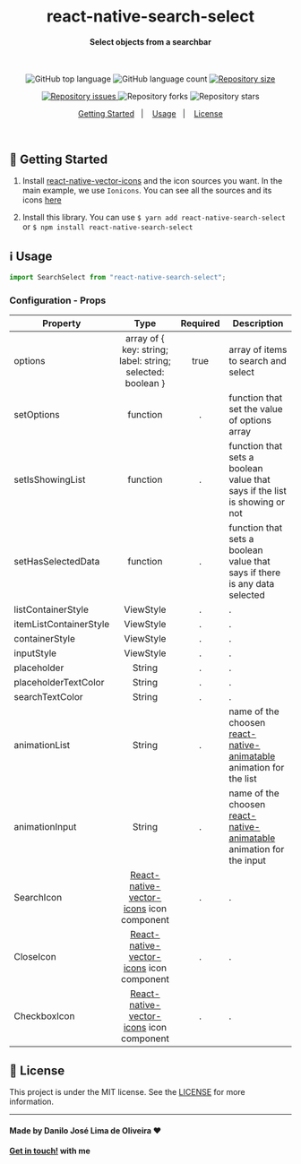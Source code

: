 <h1 align="center">
  react-native-search-select
</h1>

<h4 align="center">
  Select objects from a searchbar
</h4>

</br>

<p align="center">
  <img alt="GitHub top language" src="https://img.shields.io/github/languages/top/Danilo-Js/react-native-search-select">

  <img alt="GitHub language count" src="https://img.shields.io/github/languages/count/Danilo-Js/react-native-search-select">
  
  <a href="https://img.shields.io/github/repo-size/Danilo-Js/react-native-search-select/commits/master">
    <img alt="Repository size" src="https://img.shields.io/github/repo-size/Danilo-Js/react-native-search-select">
  </a>
</p>

<p align="center">
  <a href="https://img.shields.io/github/issues/Danilo-Js/react-native-search-select/issues">
    <img alt="Repository issues" src="https://img.shields.io/github/issues/Danilo-Js/react-native-search-select">
  </a>
  
  <img alt="Repository forks" src="https://img.shields.io/github/forks/Danilo-Js/react-native-search-select">
  
  <img alt="Repository stars" src="https://img.shields.io/github/stars/Danilo-Js/react-native-search-select">
</p>

<p align="center" direction="row">
  <a href="#rocket-getting-started">Getting Started</a>&nbsp;&nbsp;&nbsp;|&nbsp;&nbsp;&nbsp;
  <a href="#information_source-usage">Usage</a>&nbsp;&nbsp;&nbsp;|&nbsp;&nbsp;&nbsp;
  <a href="#memo-license">License</a>
</p>

</br>

## :rocket: Getting Started

1. Install [react-native-vector-icons](https://github.com/oblador/react-native-vector-icons#installation) and the icon sources you want. In the main example, we use `Ionicons`. You can see all the sources and its icons [here](https://oblador.github.io/react-native-vector-icons/)

2. Install this library. You can use `$ yarn add react-native-search-select` or `$ npm install react-native-search-select`
   

## :information_source: Usage

```js
import SearchSelect from "react-native-search-select";
```

### Configuration - Props

| Property              |    Type    |     Required      | Description                                                              |
| --------------------- | :--------: | :--------------: | ------------------------------------------------------------------------ |
| options               | array of { key: string; label: string; selected: boolean }  |     true      | array of items to search and select   |
| setOptions            |  function  |     .       | function that set the value of options array   |
| setIsShowingList      |  function  |     .     | function that sets a boolean value that says if the list is showing or not |
| setHasSelectedData    |  function  |     .     | function that sets a boolean value that says if there is any data selected |
| listContainerStyle    |  ViewStyle  |     .     | .  |
| itemListContainerStyle|  ViewStyle  |     .     | .  |
| containerStyle        |  ViewStyle  |     .     | .  |
| inputStyle            |  ViewStyle  |     .     | .  |
| placeholder           | String | . | . |
| placeholderTextColor   | String | . | . |
| searchTextColor        | String  | . | . |
| animationList   | String  | . | name of the choosen [react-native-animatable](https://github.com/oblador/react-native-animatable#animations-2) animation for the list |
| animationInput    | String  | . | name of the choosen [react-native-animatable](https://github.com/oblador/react-native-animatable#animations-2) animation for the input |
| SearchIcon |  [React-native-vector-icons](https://github.com/oblador/react-native-vector-icons) icon component   | . | . |
| CloseIcon  |  [React-native-vector-icons](https://github.com/oblador/react-native-vector-icons) icon component     | . | . |
| CheckboxIcon  |  [React-native-vector-icons](https://github.com/oblador/react-native-vector-icons) icon component     | . | . |

## :memo: License

This project is under the MIT license. See the [LICENSE](https://github.com/Danilo-Js/react-native-search-select/blob/master/LICENSE) for more information.

---

#### Made by Danilo José Lima de Oliveira ♥

#### [Get in touch!](https://www.linkedin.com/in/danilo-js/) with me

